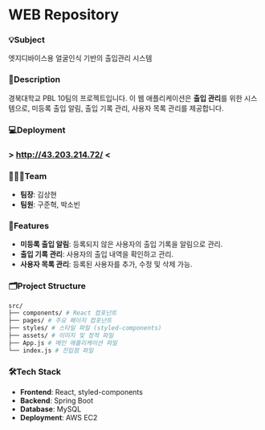 # WEB Repository

### 💡Subject 
엣지디바이스용 얼굴인식 기반의 출입관리 시스템

### 📝Description
경북대학교 PBL 10팀의 프로젝트입니다. 이 웹 애플리케이션은 **출입 관리**를 위한 시스템으로, 미등록 출입 알림, 출입 기록 관리, 사용자 목록 관리를 제공합니다.

### 💻Deployment
### > http://43.203.214.72/ <

### 🧑‍🤝‍🧑Team
- **팀장**: 김상현
- **팀원**: 구준혁, 박소빈

### 🌟Features
- **미등록 출입 알림**: 등록되지 않은 사용자의 출입 기록을 알림으로 관리.
- **출입 기록 관리**: 사용자의 출입 내역을 확인하고 관리.
- **사용자 목록 관리**: 등록된 사용자를 추가, 수정 및 삭제 가능.

### 🗂️Project Structure
```bash
src/ 
├── components/ # React 컴포넌트 
├── pages/ # 주요 페이지 컴포넌트 
├── styles/ # 스타일 파일 (styled-components) 
├── assets/ # 이미지 및 정적 파일 
├── App.js # 메인 애플리케이션 파일 
└── index.js # 진입점 파일
```

### 🛠️Tech Stack
- **Frontend**: React, styled-components
- **Backend**: Spring Boot
- **Database**: MySQL
- **Deployment**: AWS EC2
